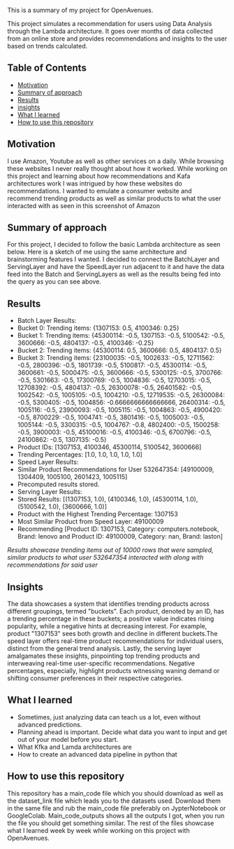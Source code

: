 This is a summary of my project for OpenAvenues. 

This project simulates a recommendation for users using Data Analysis through the Lambda architecture. It goes over months of data collected from an online store and provides recommendations and insights to the user based on trends calculated. 

## Table of Contents 
* [Motivation](#motivation)
* [Summary of approach](#summary-of-approach)
* [Results](#results)
* [insights](#insights)
* [What I learned](#what-i-learned)
* [How to use this repository](#how-to-use-this-repository)

## Motivation
I use Amazon, Youtube as well as other services on a daily. While browsing these websites I never really thought about how it worked. While working on this project and learning about how recommendations and Kafa architectures work I was intrigued by how these websites do recommendations. I wanted to emulate a consumer website and recommend trending products as well as similar products to what the user interacted with as seen in this screenshot of Amazon

## Summary of approach
For this project, I decided to follow the basic Lambda architecture as seen below. Here is a sketch of me using the same architecture and brainstorming features I wanted. I decided to connect the BatchLayer and ServingLayer and have the SpeedLayer run adjacent to it and have the data feed into the Batch and ServingLayers as well as the results being fed into the query as you can see above. 

## Results
* Batch Layer Results:
* Bucket 0: Trending items: {1307153: 0.5, 4100346: 0.25}
* Bucket 1: Trending items: {45300114: -0.5, 1307153: -0.5, 5100542: -0.5, 3600666: -0.5, 4804137: -0.5, 4100346: -0.25}
* Bucket 2: Trending items: {45300114: 0.5, 3600666: 0.5, 4804137: 0.5}
* Bucket 3: Trending items: {23100035: -0.5, 1002633: -0.5, 12711562: -0.5, 2800396: -0.5, 1801739: -0.5, 5100817: -0.5, 45300114: -0.5, 3600661: -0.5, 5000475: -0.5, 3600666: -0.5, 5300125: -0.5, 3700766: -0.5, 5301663: -0.5, 17300769: -0.5, 1004836: -0.5, 12703015: -0.5, 12708392: -0.5, 4804137: -0.5, 26300078: -0.5, 26401582: -0.5, 1002542: -0.5, 1005105: -0.5, 1004210: -0.5, 12719535: -0.5, 26300084: -0.5, 5300405: -0.5, 1004856: -0.6666666666666666, 26400314: -0.5, 1005116: -0.5, 23900093: -0.5, 1005115: -0.5, 1004863: -0.5, 4900420: -0.5, 8700229: -0.5, 1004741: -0.5, 3801416: -0.5, 1005003: -0.5, 1005144: -0.5, 3300315: -0.5, 1004767: -0.8, 4802400: -0.5, 1500258: -0.5, 3900003: -0.5, 45100016: -0.5, 4100346: -0.5, 6700796: -0.5, 24100862: -0.5, 1307135: -0.5}
* Product IDs: [1307153, 4100346, 45300114, 5100542, 3600666]
* Trending Percentages: [1.0, 1.0, 1.0, 1.0, 1.0]
* Speed Layer Results:
* Similar Product Recommendations for User 532647354: [49100009, 1304409, 1005100, 2601423, 1005115]
* Precomputed results stored.
* Serving Layer Results:
* Stored Results: [(1307153, 1.0), (4100346, 1.0), (45300114, 1.0), (5100542, 1.0), (3600666, 1.0)]
* Product with the Highest Trending Percentage: 1307153
* Most Similar Product from Speed Layer: 49100009
* Recommending [Product ID: 1307153, Category: computers.notebook, Brand: lenovo and Product ID: 49100009, Category: nan, Brand: laston]

*Results showcase trending items out of 10000 rows that were sampled, similar products to what user 532647354 interacted with along with recommendations for said user*

## Insights
The data showcases a system that identifies trending products across different groupings, termed "buckets". Each product, denoted by an ID, has a trending percentage in these buckets; a positive value indicates rising popularity, while a negative hints at decreasing interest. For example, product "1307153" sees both growth and decline in different buckets.The speed layer offers real-time product recommendations for individual users, distinct from the general trend analysis. Lastly, the serving layer amalgamates these insights, pinpointing top trending products and interweaving real-time user-specific recommendations. Negative percentages, especially, highlight products witnessing waning demand or shifting consumer preferences in their respective categories.

## What I learned
* Sometimes, just analyzing data can teach us a lot, even without advanced predictions.
* Planning ahead is important. Decide what data you want to input and get out of your model before you start.
* What Kfka and Lamda architectures are
* How to create an advanced data pipeline in python that


## How to use this repository
This repository has a main_code file which you should download as well as the dataset_link file which leads you to the datasets used. Download them in the same file and rub the main_code file preferably on JypterNotebook or GoogleColab. Main_code_outputs shows all the outputs I got, when you run the file you should get something similar. The rest of the files showcase what I learned week by week while working on this project with OpenAvenues.
